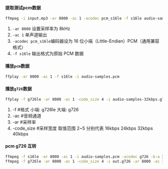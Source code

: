 

#### 提取测试pcm数据

```bash
ffmpeg -i input.mp3 -ar 8000 -ac 1 -acodec pcm_s16le -f s16le audio-samples.pcm
```

1. `-ar 8000` 设置采样率为 8kHz
2. `-ac 1` 单声道输出
3. `-acodec pcm_s16le`编码器设为 16 位小端（Little-Endian）PCM（通用兼容格式）
4. `-f s16le` 输出格式为原始 PCM 数据


#### 播放`pcm`数据
```bash
ffplay -ar 8000 -ac 1 -f s16le -i audio-samples.pcm
```

#### 播放`g726`数据
```bash
ffplay -f g726le -ar 8000 -ac 1 -code_size 4 -i audio-samples-32kbps.g726
```
1. -f #格式 小端: g726le 大端: g726
2. -ac #音频通道
3. -ar #采样率
4. -code_size #采样宽度 取值范围 2~5 分别代表 16kbps 24kbps 32kbps 40kbps


#### pcm g726 互转
```bash
ffmpeg -f s16le -ar 8000 -ac 1 -i audio-samples.pcm -acodec g726 -b:a 32k -f g726 audio-samples-32kbps-ffmpeg.g726
ffmpeg -f g726le -ar 8000 -ac 1 -code_size 4 -i out.g726 -ar 8000 -ac 1 -acodec pcm_s16le -f s16le out.pcm
```